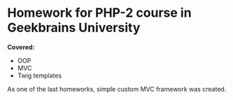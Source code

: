 # Homework for PHP-2 course in Geekbrains University

**Covered:**
- OOP
- MVC
- Twig templates

As one of the last homeworks, simple custom MVC framework was created.
